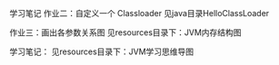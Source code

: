 学习笔记
作业二：自定义一个 Classloader
见java目录HelloClassLoader

作业三：画出各参数关系图
见resources目录下：JVM内存结构图

学习笔记：
见resources目录下：JVM学习思维导图

